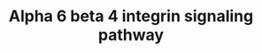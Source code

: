 ---
annotations:
- type: Pathway Ontology
  value: integrin mediated signaling pathway
authors:
- MaintBot
- Mkutmon
- Eweitz
description: ''
last-edited: 2021-05-23
organisms:
- Gallus gallus
redirect_from:
- /index.php/Pathway:WP759
- /instance/WP759
schema-jsonld:
- '@context': https://schema.org/
  '@id': https://wikipathways.github.io/pathways/WP759.html
  '@type': Dataset
  creator:
    '@type': Organization
    name: WikiPathways
  description: ''
  keywords:
  - VIM
  - LAMC2
  - PIK3CA
  - ITGA6
  - ERBB2IP
  - MST1R
  - DST
  - AR
  - EGFR
  - IRS2
  - TP73
  - LAMA1
  - YWHAB
  - BAD
  - RCJMB04_5a10
  - MMP7
  - EIF4E
  - LAMB1
  - FRAP1
  - RTKN
  - GRB2
  - CDKN1A
  - ERBB2
  - ABL1
  - YWHAE
  - YES1
  - PRKCD
  - YWHAH
  - LAMB3
  - LAMA5
  - PIK3CG
  - CLCA1
  - SRC
  - PIK3R1
  - CLCA2
  - EIF6
  - NTN1
  - AKT1
  - SHC1
  - PIK3R2
  - MET
  - PTK2
  - DSP
  - YWHAQ
  - ITGB4
  - PIK3R3
  - SFN
  - LAMR1
  - CASP3
  - RHOA
  - COL17A1
  - EIF4EBP1
  - RCJMB04_11l21
  - CD151
  - PIK3CD
  - LAMA2
  - LAMA3
  - SMAD3
  - IRS1
  - RAC1
  - FYN
  - PIK3CB
  - PAK1
  - LAMB2
  - LAMC1
  - SMAD2
  - PLEC1
  license: CC0
  name: Alpha 6 beta 4 integrin signaling pathway
seo: CreativeWork
title: Alpha 6 beta 4 integrin signaling pathway
wpid: WP759
---